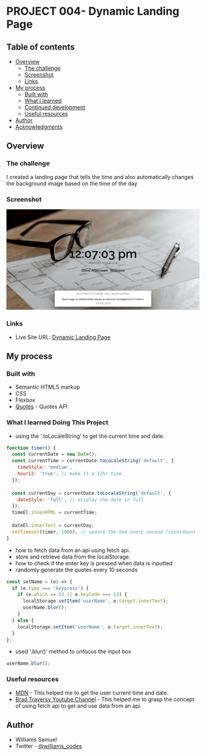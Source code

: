 # PROJECT 004- Dynamic Landing Page

## Table of contents

- [Overview](#overview)
  - [The challenge](#the-challenge)
  - [Screenshot](#screenshot)
  - [Links](#links)
- [My process](#my-process)
  - [Built with](#built-with)
  - [What I learned](#what-i-learned)
  - [Continued development](#continued-development)
  - [Useful resources](#useful-resources)
- [Author](#author)
- [Acknowledgments](#acknowledgments)

## Overview

### The challenge

I created a landing page that tells the time and also automatically changes the background image based on the time of the day

### Screenshot

![Project Screenshot](./screenshot.png)

### Links

- Live Site URL: [Dynamic Landing Page](https://williamssam.github.io/dynamic-landingpage)

## My process

### Built with

- Semantic HTML5 markup
- CSS
- Flexbox
- [Quotes](https://type.fit/api/quotes) - Quotes API

### What I learned Doing This Project

- using the '.toLocaleString' to get the current time and date.

```js
function timer() {
  const currentDate = new Date();
  const currentTime = currentDate.toLocaleString('default', {
    timeStyle: 'medium',
    hour12: 'true', // make it a 12hr time
  });

  const currentDay = currentDate.toLocaleString('default', {
    dateStyle: 'full', // display the date in full
  });
  timeEl.innerHTML = currentTime;

  dateEl.innerText = currentDay;
  setTimeout(timer, 1000); // update the dom every second (countdown)
}
```

- how to fetch data from an api using fetch api.
- store and retrieve data from the localStorage.
- how to check if the enter key is pressed when data is inputted
- randomly generate the quotes every 10 seconds

```js
const setName = (e) => {
  if (e.type === 'keypress') {
    if (e.which == 13 || e.keyCode === 13) {
      localStorage.setItem('userName', e.target.innerText);
      userName.blur();
    }
  } else {
    localStorage.setItem('userName', e.target.innerText);
  }
};
```

- used '.blur()' method to unfocus the input box

```js
userName.blur();
```

### Useful resources

- [MDN](https://developer.mozilla.org/en-US/docs/Web/JavaScript/Reference/Global_Objects/Number/toLocaleString) - This helped me to get the user current time and date.
- [Brad Traversy Youtube Channel](https://www.youtube.com/watch?v=Oive66jrwBs) - This helped me to grasp the concept of using fetch api to get and use data from an api.

## Author

- Williams Samuel
- Twitter - [@williams_codes](https://www.twitter.com/williamscodes)
